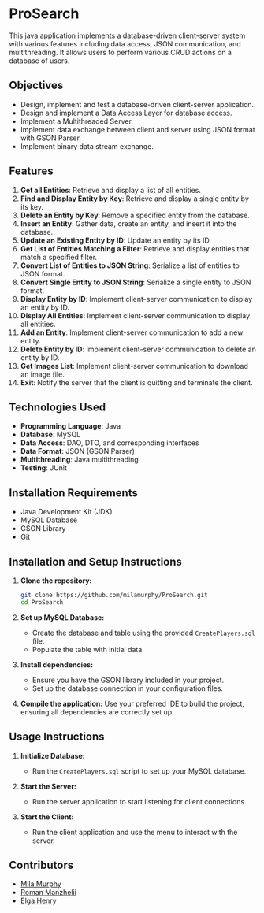 # ProSearch

This java application implements a database-driven client-server system with various features including data access, JSON communication, and multithreading. It allows users to perform various CRUD actions on a database of users.

## Objectives

- Design, implement and test a database-driven client-server application.
- Design and implement a Data Access Layer for database access.
- Implement a Multithreaded Server.
- Implement data exchange between client and server using JSON format with GSON Parser.
- Implement binary data stream exchange.

## Features

1. **Get all Entities**: Retrieve and display a list of all entities.
2. **Find and Display Entity by Key**: Retrieve and display a single entity by its key.
3. **Delete an Entity by Key**: Remove a specified entity from the database.
4. **Insert an Entity**: Gather data, create an entity, and insert it into the database.
5. **Update an Existing Entity by ID**: Update an entity by its ID.
6. **Get List of Entities Matching a Filter**: Retrieve and display entities that match a specified filter.
7. **Convert List of Entities to JSON String**: Serialize a list of entities to JSON format.
8. **Convert Single Entity to JSON String**: Serialize a single entity to JSON format.
9. **Display Entity by ID**: Implement client-server communication to display an entity by ID.
10. **Display All Entities**: Implement client-server communication to display all entities.
11. **Add an Entity**: Implement client-server communication to add a new entity.
12. **Delete Entity by ID**: Implement client-server communication to delete an entity by ID.
13. **Get Images List**: Implement client-server communication to download an image file.
14. **Exit**: Notify the server that the client is quitting and terminate the client.

## Technologies Used

- **Programming Language**: Java
- **Database**: MySQL
- **Data Access**: DAO, DTO, and corresponding interfaces
- **Data Format**: JSON (GSON Parser)
- **Multithreading**: Java multithreading
- **Testing**: JUnit

## Installation Requirements

- Java Development Kit (JDK)
- MySQL Database
- GSON Library
- Git

## Installation and Setup Instructions

1. **Clone the repository:**
   ```bash
   git clone https://github.com/milamurphy/ProSearch.git
   cd ProSearch
   ```

2. **Set up MySQL Database:**
    - Create the database and table using the provided `CreatePlayers.sql` file.
    - Populate the table with initial data.

3. **Install dependencies:**
    - Ensure you have the GSON library included in your project.
    - Set up the database connection in your configuration files.

4. **Compile the application:**
   Use your preferred IDE to build the project, ensuring all dependencies are correctly set up.

## Usage Instructions

1. **Initialize Database:**
    - Run the `CreatePlayers.sql` script to set up your MySQL database.

2. **Start the Server:**
    - Run the server application to start listening for client connections.

3. **Start the Client:**
    - Run the client application and use the menu to interact with the server.

   
## Contributors
- [Mila Murphy](https://github.com/milamurphy)
- [Roman Manzhelii](https://github.com/Roman-Manzhelii)
- [Elga Henry](https://github.com/henryelga)


